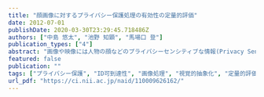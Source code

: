 ```yaml
---
title: "顔画像に対するプライバシー保護処理の有効性の定量的評価"
date: 2012-07-01
publishDate: 2020-03-30T23:29:45.718486Z
authors: ["中島 悠太", "池野 知顕", "馬場口 登"]
publication_types: ["4"]
abstract: "画像や映像には人物の顔などのプライバシーセンシティブな情報(Privacy Sensitive Information: PSI)が含まれる可能性があるため，画像や映像を公開する際には，PSIを含む領域に対して，ぼかしや塗りつぶしなどの画像処理により視覚的抽象化を施すことでプライバシー侵害のリスクを低減する．しかし，これらの画像処理がどの程度プライバシー保護に有効であるかは明らかにされていない．そこで本報告では，プライバシー保護の有効性を定量的に評価する指標としてID可到達性を提案し，アンケート調査によりさまざまな画像処理のプライバシー保護に対する有効性を明らかにする．さらに，ぼかしなどについては，一定のID可到達性を達成するために必要なパラメータの導出を可能にする．"
featured: false
publication: ""
tags: ["プライバシー保護", "ID可到達性", "画像処理", "視覚的抽象化", "定量的評価"]
url_pdf: "https://ci.nii.ac.jp/naid/110009626162/"
---
```



